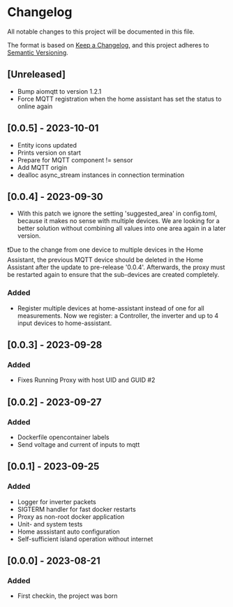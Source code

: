 # Changelog

All notable changes to this project will be documented in this file.

The format is based on [Keep a Changelog](https://keepachangelog.com/en/1.0.0/),
and this project adheres to [Semantic Versioning](https://semver.org/spec/v2.0.0.html).

## [Unreleased]

- Bump aiomqtt to version 1.2.1
- Force MQTT registration when the home assistant has set the status to online again

## [0.0.5] - 2023-10-01

- Entity icons updated
- Prints version on start
- Prepare for MQTT component != sensor
- Add MQTT origin
- dealloc async_stream instances in connection termination
  
## [0.0.4] - 2023-09-30

- With this patch we ignore the setting 'suggested_area' in config.toml, because it makes no sense with multiple devices. We are looking for a better solution without combining all values into one area again in a later version.
  
❗Due to the change from one device to multiple devices in the Home Assistant, the previous MQTT device should be deleted in the Home Assistant after the update to pre-release '0.0.4'. Afterwards, the proxy must be restarted again to ensure that the sub-devices are created completely.

### Added

- Register multiple devices at home-assistant instead of one for all measurements.
  Now we register: a Controller, the inverter and up to 4 input devices to home-assistant.
  
## [0.0.3] - 2023-09-28

### Added

- Fixes Running Proxy with host UID and GUID #2

## [0.0.2] - 2023-09-27

### Added

- Dockerfile opencontainer labels
- Send voltage and current of inputs to mqtt

## [0.0.1] - 2023-09-25

### Added

- Logger for inverter packets
- SIGTERM handler for fast docker restarts
- Proxy as non-root docker application 
- Unit- and system tests
- Home asssistant auto configuration
- Self-sufficient island operation without internet

## [0.0.0] - 2023-08-21

### Added

- First checkin, the project was born